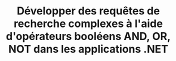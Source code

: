 ---
############################# Static ############################
layout: "auto-gen-gist"
draft: false
path: "fr/search/net/boolean/xlsx/"
otherformats: PDF DOC DOT DOCX DOCM DOTX DOTM TXT ODT OTT RTF XLS XLT XLSM XLSB XLTX XLTM XLA XLAM ODS OTS CSV TSV XML PPT PPS POT PPTX PPTM POTX POTM PPSX PPSM ODP PST OST EML EMLX MSG ONE ZIP XHTML MHTML MD CHM EPUB  FB2 

############################# Head ############################
head_title: "Add Opérateurs de recherche booléens (AND, OR, NOT) dans les requêtes de recherche via .NET"
head_description: "L'API GroupDocs.Search .NET permet aux développeurs de logiciels d'ajouter une recherche booléenne ou de développer de nouvelles requêtes à l'aide d'opérateurs booléens AND, OR, NOT dans leurs applications .NET."

############################# Header ############################
title: "Développer des requêtes de recherche complexes à l'aide d'opérateurs booléens AND, OR, NOT dans les applications .NET"
description: "L'API GroupDocs.Search .NET permet aux programmeurs informatiques de développer des requêtes de recherche complexes à l'aide d'opérateurs booléens (AND, OR, NOT) dans leurs applications .NET. "

######################### Download Button #######################
button:
    enable: true

############################# About ############################
about:
    enable: true
    title: "Qu'est-ce que la recherche booléenne et comment utiliser les opérateurs booléens ?"
    content: |
       La recherche booléenne est une procédure de recherche très utile qui permet aux utilisateurs de combiner différents mots clés avec un opérateur pour délimiter, élargir et définir les résultats de la recherche. L'opérateur booléen tel que AND, OR, NOT et NEAR, etc. aide les utilisateurs à obtenir une gamme de résultats plus large ou à réduire le nombre de résultats de recherche non liés en définissant des limites. GroupDocs.Search for .NET est une puissante API de recherche de documents hautes performances qui permet aux développeurs de logiciels de développer des applications capables d'effectuer la recherche de texte et l'indexation sur certains des formats de fichiers de documents les plus courants tels que PDF, HTML, e-mail Outlook, Microsoft Office Word, feuilles de calcul Excel. , présentations PowerPoint, Outlook MSG, PST et bien d'autres. L'opérateur booléen ET peut être utilisé pour afficher les résultats pour tous les mots que vous avez saisis, l'opérateur OU donne des résultats pour n'importe lequel des mots que vous avez saisis, l'opérateur NON peut être utilisé pour afficher les résultats de la recherche pour aucune occurrence, etc. Une fonctionnalité intéressante est qu'il peut reconnaître les requêtes de recherche écrites dans une langue qui ne correspond pas à la disposition de votre clavier.  

############################# content ############################
steps:
    enable: true
    block:
    - title_left: "Utiliser l'opérateur booléen ET dans les requêtes de recherche via .NET"
      content_left: |
       L'API GroupDocs.Search .NET fournit une prise en charge complète pour l'ajout de fonctionnalités de recherche booléenne dans leur application .NET. L'exemple de code C# ci-dessous montre comment créer un opérateur booléen "AND" dans des requêtes sous forme de texte et d'objet dans leurs propres applications .NET. 

      title_right: " Rechercher XLSX documents  via l'opérateur booléen ET"
      content_right: |
         * Vous devez d'abord spécifier le chemin d'accès au dossier d'index et au dossier de documents.
         * Création d'un index dans le dossier spécifié en appelant l'instance de la classe [Index](https://apireference.groupdocs.com/search/net/groupdocs.search/index/constructors/2)
         * Indexation des documents du dossier spécifié en appelant la méthode [Rechercher](https://apireference.groupdocs.com/search/net/groupdocs.search/index/methods/search)
         * Création de la sous-requête 1 et Création de la sous-requête 2 en appelant la classe [SearchQuery](https://apireference.groupdocs.com/search/net/groupdocs.search/searchquery)
         * Combinaison de sous-requêtes en une seule requête en appelant la méthode [CreateAndQuery](https://apireference.groupdocs.com/search/net/groupdocs.search/index/methods/search)
         * Lancer la recherche et afficher les résultats de la recherche
        
      gisthash: "fa9773cd8d0f379a638e495ad2541a5b"
      gistfile: "use_boolean_and_operator_dotnet.cs"

    - title_left: "Comment utiliser l'opérateur booléen OR via .NET"
      content_left: |
       GroupDocs.Search pour .NET est une API puissante qui permet aux programmeurs de logiciels de rechercher parmi de nombreux formats de documents populaires. Les exemples de code C# .NET ci-dessous montrent comment utiliser l'opérateur booléen "OU" dans les requêtes de forme texte et objet dans les applications C#.

      title_right: "Utilisez l'opérateur booléen OR pour rechercher des fichiers XLSX"
      content_right: |
        * Vous devez d'abord spécifier le chemin d'accès au dossier d'index et au dossier de documents.
        * Création d'un index dans le dossier spécifié en appelant l'instance de la classe [Index](https://apireference.groupdocs.com/search/net/groupdocs.search/index/constructors/2)
        * Indexation des documents du dossier spécifié en appelant la méthode [Rechercher](https://apireference.groupdocs.com/search/net/groupdocs.search/index/methods/search)
        * Création de la sous-requête 1 et Création de la sous-requête 2 en appelant la classe [SearchQuery](https://apireference.groupdocs.com/search/net/groupdocs.search/searchquery)
        * Combinaison de sous-requêtes en une seule requête en appelant la méthode [CreateOrQuery](https://apireference.groupdocs.com/search/net/groupdocs.search/searchquery/methods/createorquery)
        * Lancer la recherche et afficher les résultats de la recherche
     
      gisthash: "c0b22e80f881f8dbc0da17f92c01efc7"
      gistfile: "use_boolean_or_operator_dotnet.cs"
      
    - title_left: "Créer des requêtes de recherche complexes à l'aide d'opérateurs booléens"
      content_left: |
        GroupDocs.Search .NET permet aux programmeurs informatiques de combiner différents opérateurs booléens pour créer des requêtes de recherche complexes dans leurs propres applications .NET. Les exemples de code .NET suivants montrent comment complexifier les capacités de recherche de documents sans installer de logiciel ou d'outil externe.

      title_right: "Rechercher XLSX documents via des requêtes de recherche complexes"
      content_right: |
        * Vous devez d'abord spécifier le chemin d'accès au dossier d'index et au dossier de documents.
        * Création d'un index dans le dossier spécifié en appelant l'instance de la classe [Index](https://apireference.groupdocs.com/search/net/groupdocs.search/index/constructors/2)
        * Indexation des documents du dossier spécifié en appelant la méthode [Rechercher](https://apireference.groupdocs.com/search/net/groupdocs.search/index/methods/search)
        * Lancer la recherche et afficher la requête textuelle des résultats de la recherche
        * Recherche avec requête d'objet
        * Création de WordQuery et relativityWordQuery en appelant la classe [SearchQuery](https://apireference.groupdocs.com/search/net/groupdocs.search/searchquery)
        * Combinaison de sous-requêtes en une seule requête en appelant la méthode [CreateAndQuery](https://apireference.groupdocs.com/search/net/groupdocs.search/index/methods/search)
        * Création d'einsteinWordQuery et d'albertWordQuery en appelant la classe [SearchQuery](https://apireference.groupdocs.com/search/net/groupdocs.search/searchquery)
        * Combinaison de sous-requêtes en une seule requête en appelant la méthode [CreateOrQuery](https://apireference.groupdocs.com/search/net/groupdocs.search/searchquery/methods/createorquery)
        * Combinaison de sous-requêtes en une seule requête en appelant la méthode [CreateOrQuery](https://apireference.groupdocs.com/search/net/groupdocs.search/searchquery/methods/createorquery)
        * Lancer la recherche et afficher les résultats de la recherche
     
      gisthash: "216af02ebdd08331fdd05faf8c39e528"
      gistfile: "create_complex_queries_boolean_operator_dotnet.cs"

    - title_left: "Configuration requise"
      content_left: |
       GroupDocs.Search pour .NET est pris en charge sur toutes les principales plates-formes et systèmes d'exploitation. Pour un guide complet de la configuration système requise, veuillez visiter [configuration système requise](https://docs.groupdocs.com/search/net/system-requirements/) avant d'exécuter le code ci-dessous, assurez-vous que les conditions préalables suivantes sont installées sur votre système:
         * Systèmes d'exploitation : Microsoft Windows, Linux, MacOS
         * Environnement de développement : Visual Studio, Xamarin, MonoDevelop etc.
         * Frameworks : .NET Framework, .NET Standard, .NET Core, Mono
         * Obtenez la dernière version de GroupDocs.Search pour les API .NET à partir de [NuGet](https://www.nuget.org/packages/GroupDocs.search/)
        
      title_right: "Pourquoi utiliser GroupDocs.Assembly"
      content_right: |
        * Création d'index de recherche en mémoire ainsi que sur disque.
        * Capacité d'indexation à partir d'un fichier, d'un flux ou d'une structure.
        * Prise en charge de l'indexation des documents protégés par mot de passe.
        * Prise en charge de la fusion de plusieurs index.
        * Filtrer le document lors de l'indexation de la recherche.
        * Prise en charge de la vérification orthographique lors de la recherche.
        * Les caractères mélangés sont entièrement pris en charge
        * Combinaison de différents types de recherche en une seule requête de recherche.
        * Prise en charge des recherches de mots simples et d'expressions régulières
        * Prise en charge complète du remplacement d'alias dans les requêtes de recherche.

demos:
    enable: true
        

more_formats:
    enable: true


back_to_top:
    enable: true
---